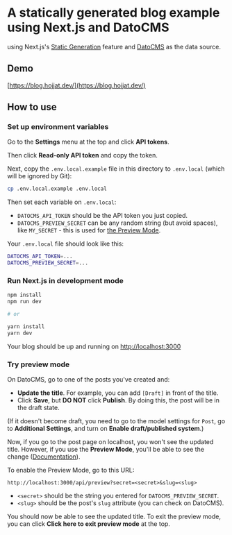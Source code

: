 # A statically generated blog example using Next.js and DatoCMS

using Next.js's [Static Generation](https://nextjs.org/docs/basic-features/pages) feature and [DatoCMS](https://www.datocms.com/) as the data source.

## Demo

[https://blog.hojjat.dev/](https://blog.hojjat.dev/)

## How to use

### Set up environment variables

Go to the **Settings** menu at the top and click **API tokens**.

Then click **Read-only API token** and copy the token.

Next, copy the `.env.local.example` file in this directory to `.env.local` (which will be ignored by Git):

```bash
cp .env.local.example .env.local
```

Then set each variable on `.env.local`:

- `DATOCMS_API_TOKEN` should be the API token you just copied.
- `DATOCMS_PREVIEW_SECRET` can be any random string (but avoid spaces), like `MY_SECRET` - this is used for [the Preview Mode](https://nextjs.org/docs/advanced-features/preview-mode).

Your `.env.local` file should look like this:

```bash
DATOCMS_API_TOKEN=...
DATOCMS_PREVIEW_SECRET=...
```

### Run Next.js in development mode

```bash
npm install
npm run dev

# or

yarn install
yarn dev
```

Your blog should be up and running on [http://localhost:3000](http://localhost:3000)

### Try preview mode

On DatoCMS, go to one of the posts you've created and:

- **Update the title**. For example, you can add `[Draft]` in front of the title.
- Click **Save**, but **DO NOT** click **Publish**. By doing this, the post will be in the draft state.

(If it doesn't become draft, you need to go to the model settings for `Post`, go to **Additional Settings**, and turn on **Enable draft/published system**.)

Now, if you go to the post page on localhost, you won't see the updated title. However, if you use the **Preview Mode**, you'll be able to see the change ([Documentation](https://nextjs.org/docs/advanced-features/preview-mode)).

To enable the Preview Mode, go to this URL:

```
http://localhost:3000/api/preview?secret=<secret>&slug=<slug>
```

- `<secret>` should be the string you entered for `DATOCMS_PREVIEW_SECRET`.
- `<slug>` should be the post's `slug` attribute (you can check on DatoCMS).

You should now be able to see the updated title. To exit the preview mode, you can click **Click here to exit preview mode** at the top.
